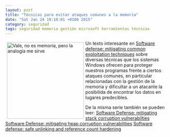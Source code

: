 ```yaml
---
layout: post
title: "Técnicas para evitar ataques comunes a la memoria"
date: "Sat Jan 24 19:10:01 +0100 2015"
category: seguridad
tags: seguridad memoria gestión microsoft herramientas técnicas
---
```



<a href="https://500px.com/photo/54548018/calendario-de-adviento-by-fernando-tricas" title="Celdas"><img src="https://ppcdn.500px.org/54548018/109bf581167018de96d30ad2232f4fc2ced1b69d/3.jpg" width="240"  alt="Vale, no es memoria, pero la analogía me sirve" style="float:left; margin:5px"></a>

Un texto interesante en [Software defense: mitigating common exploitation techniques](http://blogs.technet.com/b/srd/archive/2013/12/11/software-defense-mitigating-common-exploitation-techniques.aspx) sobre diversas técnicas que los sistemas Windows ofrecen para proteger nuestros programas frente a ciertos ataques comunes, en particular relacionadas con la gestión de la memoria y dificultar a un atacante la posibilida de encontrar los datos en lugares predecibles.

De la misma serie también se pueden leer:
[Software Defense: mitigating stack corruption vulnerabilties](http://blogs.technet.com/b/srd/archive/2013/10/02/software-defense-mitigating-stack-corruption-vulnerabilties.aspx)
[Software Defense: mitigating heap corruption vulnerabilities](http://blogs.technet.com/b/srd/archive/2013/10/29/software-defense-mitigation-heap-corruption-vulnerabilities.aspx)
[Software defense: safe unlinking and reference count hardening](http://blogs.technet.com/b/srd/archive/2013/11/06/software-defense-safe-unlinking-and-reference-count-hardening.aspx)
